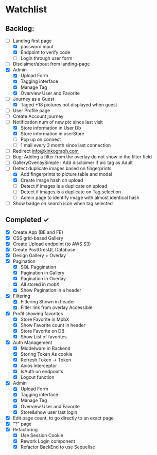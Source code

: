 # Watchlist

## Backlog:
- [ ] Landing first page
  - [x] password input
  - [x] Endpoint to verify code
  - [ ] Login through user form
- [ ] Disclaimer/about from landing-page
- [x] Admin
  - [x] Upload Form
  - [x] Tagging interface
  - [x] Manage Tag
  - [x] Overview User and Favorite
- [ ] Journey as a Guest
  - [x] Taged +18 pictures not displayed when guest
- [ ] User Profile page
- [ ] Create Account journey
- [ ] Notification num of new pic since last visit
  - [x] Store information in User Db
  - [x] Store information in userStore
  - [ ] Pop up on connect
  - [ ] 1 mail every 3 month since last connection
- [ ] Redirect info@kinkograph.com
- [ ] Bug: Adding a filter from the overlay do not show in the filter field
- [ ] GalleryOverlaySimple : Add disclaimer if pic tag as Adult
- [ ] Detect duplicate images based on fingerprints
  - [x] Add fingerprints to picture table and model
  - [x] Create image hash on upload
  - [ ] Detect if images is a duplicate on upload
  - [ ] Detect if images is a duplicate on Tag selection
  - [ ] Admin page to identify image with almost identical hash
- [ ] Show badge on search icon when tag selected
  
## Completed ✓

- [x] Create App (BE and FE)
- [x] CSS grid-based Gallery 
- [x] Create Upload endpoint (to AWS S3)
- [x] Create PostGresQL Database 
- [x] Design Gallery + Overlay
- [x] Pagination 
  - [x] SQL Paggination
  - [x] Pagination in Gallery
  - [x] Pagination in Overlay
  - [x] All stored in mobX
  - [x] Show Pagination in a header
- [x] Filtering
  - [x] Fitlering Shown in header
  - [x] Fitler link from overlay Accessible
- [x] Profil showing favorites
  - [x] Store Favorite in MobX
  - [x] Show Favorite count in header
  - [x] Store Favorite on DB
  - [x] Show List of favorites 
- [x] Auth Management 
  - [x] Middelware in Backend
  - [x] Storing Token As cookie
  - [x] Refresh Token -> Token
  - [x] Axios interceptor
  - [x] IsAuth on endpoints
  - [x] Logout function
- [x] Admin
  - [x] Upload Form
  - [x] Tagging interface
  - [x] Manage Tag
  - [x] Overview User and Favorite
  - [x] Store&show user last login
- [x] Edit page count, to go directly to an exact page
- [x] "?" page
- [x] Refactoring
  - [x] Use Session Cookie
  - [x] Rework Login component
  - [x] Refactor BackEnd to use Sequelise